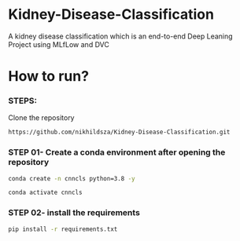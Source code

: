 # Kidney-Disease-Classification

A kidney disease classification which is an end-to-end Deep Leaning Project using MLfLow and DVC

# How to run?
### STEPS:

Clone the repository

```bash
https://github.com/nikhildsza/Kidney-Disease-Classification.git
```
### STEP 01- Create a conda environment after opening the repository

```bash
conda create -n cnncls python=3.8 -y
```

```bash
conda activate cnncls
```


### STEP 02- install the requirements
```bash
pip install -r requirements.txt
```
